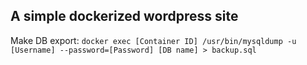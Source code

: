## A simple dockerized wordpress site

Make DB export: `docker exec [Container ID] /usr/bin/mysqldump -u [Username] --password=[Password] [DB name] > backup.sql`